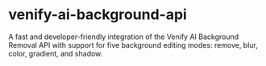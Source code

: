 # venify-ai-background-api
A fast and developer-friendly integration of the Venify AI Background Removal API with support for five background editing modes: remove, blur, color, gradient, and shadow.
